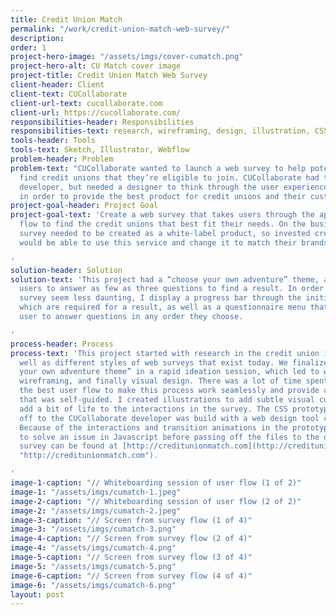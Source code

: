 ```yaml
---
title: Credit Union Match
permalink: "/work/credit-union-match-web-survey/"
description: 
order: 1
project-hero-image: "/assets/imgs/cover-cumatch.png"
project-hero-alt: CU Match cover image
project-title: Credit Union Match Web Survey
client-header: Client
client-text: CUCollaborate
client-url-text: cucollaborate.com
client-url: https://cucollaborate.com/
responsibilities-header: Responsibilities
responsibilities-text: research, wireframing, design, illustration, CSS prototype
tools-header: Tools
tools-text: Sketch, Illustrator, Webflow
problem-header: Problem
problem-text: "CUCollaborate wanted to launch a web survey to help potential clients
  find credit unions that they’re eligible to join. CUCollaborate had their own internal
  developer, but needed a designer to think through the user experience and flow,
  in order to provide the best product for credit unions and their customers.  \n"
project-goal-header: Project Goal
project-goal-text: 'Create a web survey that takes users through the appropriate question
  flow to find the credit unions that best fit their needs. On the business end, this
  survey needed to be created as a white-label product, so invested credit unions
  would be able to use this service and change it to match their brands.

'
solution-header: Solution
solution-text: 'This project had a “choose your own adventure” theme, and it allowed
  users to answer as few as three questions to find a result. In order to make the
  survey seem less daunting, I display a progress bar through the initial three questions,
  which are required for a result, as well as a questionnaire menu that allows the
  user to answer questions in any order they choose.

'
process-header: Process
process-text: 'This project started with research in the credit union industry, as
  well as different styles of web surveys that exist today. We finalized the “choose
  your own adventure theme” in a rapid ideation session, which led to whiteboarding,
  wireframing, and finally visual design. There was a lot of time spent determining
  the best user flow to make this process work seamlessly and provide an experience
  that was self-guided. I created illustrations to add subtle visual cues and make
  add a bit of life to the interactions in the survey. The CSS prototype I handed
  off to the CUCollaborate developer was build with a web design tool called WebFlow.
  Because of the interactions and transition animations in the prototype, I also had
  to solve an issue in Javascript before passing off the files to the developer. The
  survey can be found at [http://creditunionmatch.com](http://creditunionmatch.com
  "http://creditunionmatch.com").

'
image-1-caption: "// Whiteboarding session of user flow (1 of 2)"
image-1: "/assets/imgs/cumatch-1.jpeg"
image-2-caption: "// Whiteboarding session of user flow (2 of 2)"
image-2: "/assets/imgs/cumatch-2.jpeg"
image-3-caption: "// Screen from survey flow (1 of 4)"
image-3: "/assets/imgs/cumatch-3.png"
image-4-caption: "// Screen from survey flow (2 of 4)"
image-4: "/assets/imgs/cumatch-4.png"
image-5-caption: "// Screen from survey flow (3 of 4)"
image-5: "/assets/imgs/cumatch-5.png"
image-6-caption: "// Screen from survey flow (4 of 4)"
image-6: "/assets/imgs/cumatch-6.png"
layout: post
---
```


